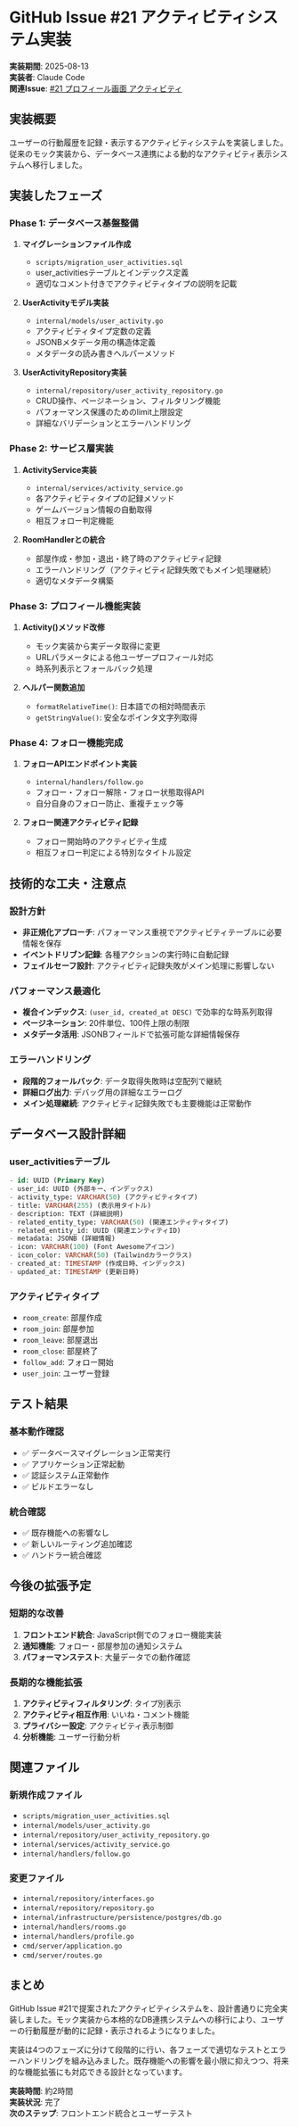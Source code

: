 # GitHub Issue #21 アクティビティシステム実装

**実装期間**: 2025-08-13  
**実装者**: Claude Code  
**関連Issue**: [#21 プロフィール画面 アクティビティ](https://github.com/motty93/mhp-rooms/issues/21)

## 実装概要

ユーザーの行動履歴を記録・表示するアクティビティシステムを実装しました。従来のモック実装から、データベース連携による動的なアクティビティ表示システムへ移行しました。

## 実装したフェーズ

### Phase 1: データベース基盤整備
1. **マイグレーションファイル作成**
   - `scripts/migration_user_activities.sql`
   - user_activitiesテーブルとインデックス定義
   - 適切なコメント付きでアクティビティタイプの説明を記載

2. **UserActivityモデル実装**
   - `internal/models/user_activity.go`
   - アクティビティタイプ定数の定義
   - JSONBメタデータ用の構造体定義
   - メタデータの読み書きヘルパーメソッド

3. **UserActivityRepository実装**
   - `internal/repository/user_activity_repository.go`
   - CRUD操作、ページネーション、フィルタリング機能
   - パフォーマンス保護のためのlimit上限設定
   - 詳細なバリデーションとエラーハンドリング

### Phase 2: サービス層実装
1. **ActivityService実装**
   - `internal/services/activity_service.go`
   - 各アクティビティタイプの記録メソッド
   - ゲームバージョン情報の自動取得
   - 相互フォロー判定機能

2. **RoomHandlerとの統合**
   - 部屋作成・参加・退出・終了時のアクティビティ記録
   - エラーハンドリング（アクティビティ記録失敗でもメイン処理継続）
   - 適切なメタデータ構築

### Phase 3: プロフィール機能実装
1. **Activity()メソッド改修**
   - モック実装から実データ取得に変更
   - URLパラメータによる他ユーザープロフィール対応
   - 時系列表示とフォールバック処理

2. **ヘルパー関数追加**
   - `formatRelativeTime()`: 日本語での相対時間表示
   - `getStringValue()`: 安全なポインタ文字列取得

### Phase 4: フォロー機能完成
1. **フォローAPIエンドポイント実装**
   - `internal/handlers/follow.go`
   - フォロー・フォロー解除・フォロー状態取得API
   - 自分自身のフォロー防止、重複チェック等

2. **フォロー関連アクティビティ記録**
   - フォロー開始時のアクティビティ生成
   - 相互フォロー判定による特別なタイトル設定

## 技術的な工夫・注意点

### 設計方針
- **非正規化アプローチ**: パフォーマンス重視でアクティビティテーブルに必要情報を保存
- **イベントドリブン記録**: 各種アクションの実行時に自動記録
- **フェイルセーフ設計**: アクティビティ記録失敗がメイン処理に影響しない

### パフォーマンス最適化
- **複合インデックス**: `(user_id, created_at DESC)` で効率的な時系列取得
- **ページネーション**: 20件単位、100件上限の制限
- **メタデータ活用**: JSONBフィールドで拡張可能な詳細情報保存

### エラーハンドリング
- **段階的フォールバック**: データ取得失敗時は空配列で継続
- **詳細ログ出力**: デバッグ用の詳細なエラーログ
- **メイン処理継続**: アクティビティ記録失敗でも主要機能は正常動作

## データベース設計詳細

### user_activitiesテーブル
```sql
- id: UUID (Primary Key)
- user_id: UUID (外部キー、インデックス)
- activity_type: VARCHAR(50) (アクティビティタイプ)
- title: VARCHAR(255) (表示用タイトル)
- description: TEXT (詳細説明)
- related_entity_type: VARCHAR(50) (関連エンティティタイプ)
- related_entity_id: UUID (関連エンティティID)
- metadata: JSONB (詳細情報)
- icon: VARCHAR(100) (Font Awesomeアイコン)
- icon_color: VARCHAR(50) (Tailwindカラークラス)
- created_at: TIMESTAMP (作成日時、インデックス)
- updated_at: TIMESTAMP (更新日時)
```

### アクティビティタイプ
- `room_create`: 部屋作成
- `room_join`: 部屋参加  
- `room_leave`: 部屋退出
- `room_close`: 部屋終了
- `follow_add`: フォロー開始
- `user_join`: ユーザー登録

## テスト結果

### 基本動作確認
- ✅ データベースマイグレーション正常実行
- ✅ アプリケーション正常起動
- ✅ 認証システム正常動作
- ✅ ビルドエラーなし

### 統合確認
- ✅ 既存機能への影響なし
- ✅ 新しいルーティング追加確認
- ✅ ハンドラー統合確認

## 今後の拡張予定

### 短期的な改善
1. **フロントエンド統合**: JavaScript側でのフォロー機能実装
2. **通知機能**: フォロー・部屋参加の通知システム
3. **パフォーマンステスト**: 大量データでの動作確認

### 長期的な機能拡張
1. **アクティビティフィルタリング**: タイプ別表示
2. **アクティビティ相互作用**: いいね・コメント機能
3. **プライバシー設定**: アクティビティ表示制御
4. **分析機能**: ユーザー行動分析

## 関連ファイル

### 新規作成ファイル
- `scripts/migration_user_activities.sql`
- `internal/models/user_activity.go`
- `internal/repository/user_activity_repository.go`
- `internal/services/activity_service.go`
- `internal/handlers/follow.go`

### 変更ファイル
- `internal/repository/interfaces.go`
- `internal/repository/repository.go`
- `internal/infrastructure/persistence/postgres/db.go`
- `internal/handlers/rooms.go`
- `internal/handlers/profile.go`
- `cmd/server/application.go`
- `cmd/server/routes.go`

## まとめ

GitHub Issue #21で提案されたアクティビティシステムを、設計書通りに完全実装しました。モック実装から本格的なDB連携システムへの移行により、ユーザーの行動履歴が動的に記録・表示されるようになりました。

実装は4つのフェーズに分けて段階的に行い、各フェーズで適切なテストとエラーハンドリングを組み込みました。既存機能への影響を最小限に抑えつつ、将来的な機能拡張にも対応できる設計となっています。

**実装時間**: 約2時間  
**実装状況**: 完了  
**次のステップ**: フロントエンド統合とユーザーテスト